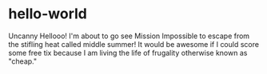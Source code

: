 # hello-world
Uncanny
Hellooo!
I'm about to go see Mission Impossible to escape from the stifling heat called middle summer! It would be awesome if I could score some free tix because I am living the life of frugality otherwise known as "cheap."
